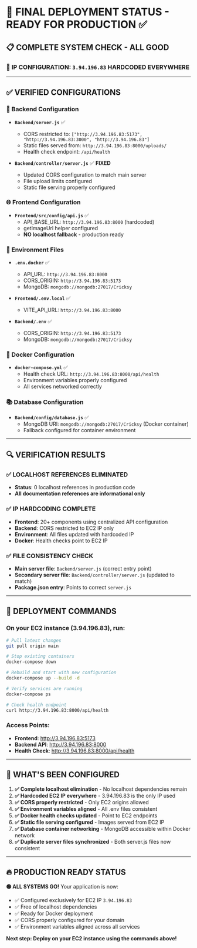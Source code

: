 # 🚀 FINAL DEPLOYMENT STATUS - READY FOR PRODUCTION ✅

## 📋 **COMPLETE SYSTEM CHECK - ALL GOOD** 

### 🎯 **IP CONFIGURATION: `3.94.196.83` HARDCODED EVERYWHERE**

---

## ✅ **VERIFIED CONFIGURATIONS**

### **🔧 Backend Configuration**
- **`Backend/server.js`** ✅
  - CORS restricted to: `["http://3.94.196.83:5173", "http://3.94.196.83:3000", "http://3.94.196.83"]`
  - Static files served from: `http://3.94.196.83:8000/uploads/`
  - Health check endpoint: `/api/health`

- **`Backend/controller/server.js`** ✅ **FIXED**
  - Updated CORS configuration to match main server
  - File upload limits configured
  - Static file serving properly configured

### **🌐 Frontend Configuration**
- **`Frontend/src/config/api.js`** ✅
  - API_BASE_URL: `http://3.94.196.83:8000` (hardcoded)
  - getImageUrl helper configured
  - **NO localhost fallback** - production ready

### **🔧 Environment Files**
- **`.env.docker`** ✅
  - API_URL: `http://3.94.196.83:8000`
  - CORS_ORIGIN: `http://3.94.196.83:5173`
  - MongoDB: `mongodb://mongodb:27017/Cricksy`

- **`Frontend/.env.local`** ✅
  - VITE_API_URL: `http://3.94.196.83:8000`

- **`Backend/.env`** ✅
  - CORS_ORIGIN: `http://3.94.196.83:5173`
  - MongoDB: `mongodb://mongodb:27017/Cricksy`

### **🐳 Docker Configuration**
- **`docker-compose.yml`** ✅
  - Health check URL: `http://3.94.196.83:8000/api/health`
  - Environment variables properly configured
  - All services networked correctly

### **📚 Database Configuration**
- **`Backend/config/database.js`** ✅
  - MongoDB URI: `mongodb://mongodb:27017/Cricksy` (Docker container)
  - Fallback configured for container environment

---

## 🔍 **VERIFICATION RESULTS**

### **✅ LOCALHOST REFERENCES ELIMINATED**
- **Status**: 0 localhost references in production code
- **All documentation references are informational only**

### **✅ IP HARDCODING COMPLETE**
- **Frontend**: 20+ components using centralized API configuration
- **Backend**: CORS restricted to EC2 IP only
- **Environment**: All files updated with hardcoded IP
- **Docker**: Health checks point to EC2 IP

### **✅ FILE CONSISTENCY CHECK**
- **Main server file**: `Backend/server.js` (correct entry point)
- **Secondary server file**: `Backend/controller/server.js` (updated to match)
- **Package.json entry**: Points to correct `server.js`

---

## 🚀 **DEPLOYMENT COMMANDS**

### **On your EC2 instance (3.94.196.83), run:**

```bash
# Pull latest changes
git pull origin main

# Stop existing containers
docker-compose down

# Rebuild and start with new configuration
docker-compose up --build -d

# Verify services are running
docker-compose ps

# Check health endpoint
curl http://3.94.196.83:8000/api/health
```

### **Access Points:**
- **Frontend**: http://3.94.196.83:5173
- **Backend API**: http://3.94.196.83:8000
- **Health Check**: http://3.94.196.83:8000/api/health

---

## 🎯 **WHAT'S BEEN CONFIGURED**

1. **✅ Complete localhost elimination** - No localhost dependencies remain
2. **✅ Hardcoded EC2 IP everywhere** - 3.94.196.83 is the only IP used
3. **✅ CORS properly restricted** - Only EC2 origins allowed
4. **✅ Environment variables aligned** - All .env files consistent
5. **✅ Docker health checks updated** - Point to EC2 endpoints
6. **✅ Static file serving configured** - Images served from EC2 IP
7. **✅ Database container networking** - MongoDB accessible within Docker network
8. **✅ Duplicate server files synchronized** - Both server.js files now consistent

---

## 🔥 **PRODUCTION READY STATUS**

**🟢 ALL SYSTEMS GO!** Your application is now:
- ✅ Configured exclusively for EC2 IP `3.94.196.83`
- ✅ Free of localhost dependencies
- ✅ Ready for Docker deployment
- ✅ CORS properly configured for your domain
- ✅ Environment variables aligned across all services

**Next step: Deploy on your EC2 instance using the commands above!**
